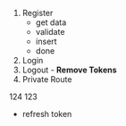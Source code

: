 1. Register
    - get data
    - validate
    - insert
    - done
2. Login
3. Logout - **Remove Tokens**
4. Private Route



124                                   123

- refresh token 

<!-- 1|eyJhbGciOiJIUzI1NiIsInR5cCI6IkpXVCJ9.eyJpZCI6NSwiZXhwIjoxNjc1OTUwNDU5LCJpYXQiOjE2NzU5NTA0NDl9.JCq_VzDo1JQNy5TAChlrII4-VMIk3TJ101NoeWy5I_c -->